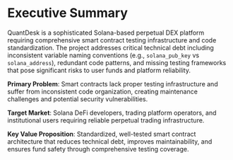 # Executive Summary

QuantDesk is a sophisticated Solana-based perpetual DEX platform requiring comprehensive smart contract testing infrastructure and code standardization. The project addresses critical technical debt including inconsistent variable naming conventions (e.g., `solana_pub_key` vs `solana_address`), redundant code patterns, and missing testing frameworks that pose significant risks to user funds and platform reliability.

**Primary Problem**: Smart contracts lack proper testing infrastructure and suffer from inconsistent code organization, creating maintenance challenges and potential security vulnerabilities.

**Target Market**: Solana DeFi developers, trading platform operators, and institutional users requiring reliable perpetual trading infrastructure.

**Key Value Proposition**: Standardized, well-tested smart contract architecture that reduces technical debt, improves maintainability, and ensures fund safety through comprehensive testing coverage.
